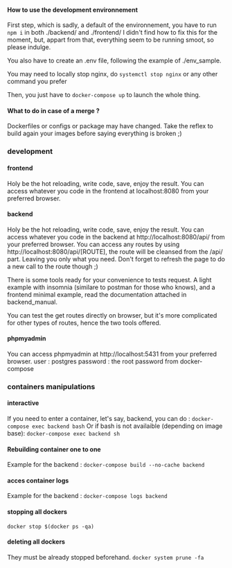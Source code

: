 #### How to use the development environnement

First step, which is sadly, a default of the environnement, you have to run ```npm i``` in both ./backend/ and ./frontend/
I didn't find how to fix this for the moment, but, appart from that, everything seem to be running smoot, so please indulge.

You also have to create an .env file, following the example of ./env_sample.

You may need to locally stop nginx, do
```systemctl stop nginx```
or any other command you prefer

Then, you just have to
```docker-compose up``` to launch the whole thing.

#### What to do in case of a merge ? 

Dockerfiles or configs or package may have changed. Take the reflex to build again your images before saying everything is broken ;) 

### development
#### frontend 

Holy be the hot reloading, write code, save, enjoy the result.
You can access whatever you code in the frontend at localhost:8080 from your preferred browser.

#### backend 

Holy be the hot reloading, write code, save, enjoy the result.
You can access whatever you code in the backend at http://localhost:8080/api/ from your preferred browser.
You can access any routes by using http://localhost:8080/api/[ROUTE], the route will be cleansed from the /api/ part. Leaving you only what you need.
Don't forget to refresh the page to do a new call to the route though ;) 

There is some tools ready for your convenience to tests request. A light example with insomnia (similare to postman for those who knows), and a frontend minimal example, read the documentation attached in backend_manual.

You can test the get routes directly on browser, but it's more complicated for other types of routes, hence the two tools offered.

#### phpmyadmin 

You can access phpmyadmin at http://localhost:5431 from your preferred browser.
user : postgres
password : the root password from docker-compose

### containers manipulations
#### interactive
If you need to enter a container, let's say, backend, you can do :
```docker-compose exec backend bash```
Or if bash is not availaible (depending on image base): 
```docker-compose exec backend sh```

#### Rebuilding container one to one
Example for the backend :
```docker-compose build --no-cache backend```

#### acces container logs
Example for the backend :
```docker-compose logs backend```

#### stopping all dockers
```docker stop $(docker ps -qa)```

#### deleting all dockers
They must be already stopped beforehand.
```docker system prune -fa```